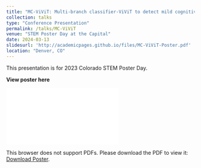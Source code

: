 ```yaml
---
title: "MC-ViViT: Multi-branch classifier-ViViT to detect mild cognitive impairment in older adults using facial videos"
collection: talks
type: "Conference Presentation"
permalink: /talks/MC-ViViT
venue: "STEM Poster Day at the Capital"
date: 2024-03-13
slidesurl: 'http://academicpages.github.io/files/MC-ViViT-Poster.pdf'
location: "Denver, CO"
---
```


This presentation is for 2023 Colorado STEM Poster Day.

**View poster here**

<object data="../files/MC-ViViT-Poster.pdf" type="application/pdf" width="2200px" height="1500px">
    <embed src="../files/MC-ViViT-Poster.pdf">
        <p>This browser does not support PDFs. Please download the PDF to view it: <a href="../files/MC-ViViT-Poster.pdf">Download Poster</a>.</p>
    </embed>
</object>
